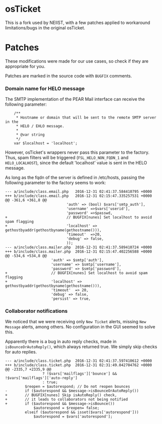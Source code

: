 # osTicket

This is a fork used by NEIIST, with a few patches applied to workaround
limitations/bugs in the original osTicket.

# Patches

These modifications were made for our use cases, so check if they are appropriate for you.

Patches are marked in the source code with `BUGFIX` comments.

### Domain name for HELO message

The SMTP implementation of the PEAR Mail interface can receive the following parameter:

```
    /**
     * Hostname or domain that will be sent to the remote SMTP server in the
     * HELO / EHLO message.
     *
     * @var string
     */
    var $localhost = 'localhost';
```

However, osTicket's wrappers never pass this parameter to the factory. Thus, spam filters will be triggered (`FSL_HELO_NON_FQDN_1` and `HELO_LOCALHOST`), since the default 'localhost' value is sent in the HELO message.

As long as the fqdn of the server is defined in /etc/hosts, passing the following parameter to the factory seems to work:

```
--- a/include/class.email.php	2016-12-31 02:41:37.584410795 +0000
+++ b/include/class.email.php	2016-12-31 02:15:47.335257531 +0000
@@ -361,6 +361,8 @@
                            'auth' => (bool) $vars['smtp_auth'],
                            'username' =>$vars['userid'],
                            'password' =>$passwd,
+                           // BUGFIX[nunes] Set localhost to avoid spam flagging
+                           'localhost' => gethostbyaddr(gethostbyname(gethostname())),
                            'timeout'  =>20,
                            'debug' => false,
                            ));
--- a/include/class.mailer.php	2016-12-31 02:41:37.589410724 +0000
+++ b/include/class.mailer.php	2016-12-31 02:15:47.402256588 +0000
@@ -534,6 +534,8 @@
                     'auth' => $smtp['auth'],
                     'username' => $smtp['username'],
                     'password' => $smtp['password'],
+                    // BUGFIX[nunes] Set localhost to avoid spam flagging
+                    'localhost' => gethostbyaddr(gethostbyname(gethostname())),
                     'timeout'  => 20,
                     'debug' => false,
                     'persist' => true,
```

### Collaborator notifications

We noticed that we were receiving only `New Ticket` alerts, missing `New Message` alerts, among others. No configuration in the GUI seemed to solve this.

Apparently there is a bug in auto reply checks, made in `isBounceOrAutoReply()`, which always returned true. We simply skip checks for auto replies.

```
--- a/include/class.ticket.php	2016-12-31 02:41:37.597410612 +0000
+++ b/include/class.ticket.php	2016-12-31 02:31:49.042704762 +0000
@@ -2335,7 +2335,9 @@
                 ? !$vars['mailflags']['bounce'] && !$vars['mailflags']['auto-reply']
                 : true;
         $reopen = $autorespond; // Do not reopen bounces
-        if ($autorespond && $message->isBounceOrAutoReply())
+        // BUGFIX[nunes] Skip isAutoReply() check, 
+        // it leads to collaborators not being notified
+        if ($autorespond && $message->isBounce())
             $autorespond = $reopen= false;
         elseif ($autorespond && isset($vars['autorespond']))
             $autorespond = $vars['autorespond'];
```
